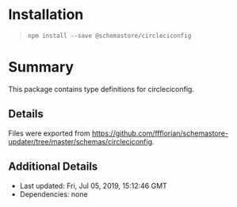# Installation
> `npm install --save @schemastore/circleciconfig`

# Summary
This package contains type definitions for circleciconfig.

## Details
Files were exported from https://github.com/ffflorian/schemastore-updater/tree/master/schemas/circleciconfig.

## Additional Details
* Last updated: Fri, Jul 05, 2019, 15:12:46 GMT
* Dependencies: none
